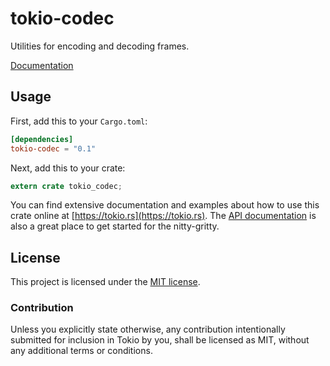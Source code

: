 # tokio-codec

Utilities for encoding and decoding frames.

[Documentation](https://docs.rs/tokio-codec)

## Usage

First, add this to your `Cargo.toml`:

```toml
[dependencies]
tokio-codec = "0.1"
```

Next, add this to your crate:

```rust
extern crate tokio_codec;
```

You can find extensive documentation and examples about how to use this crate
online at [https://tokio.rs](https://tokio.rs). The [API
documentation](https://docs.rs/tokio-codec) is also a great place to get started
for the nitty-gritty.

## License

This project is licensed under the [MIT license](LICENSE).

### Contribution

Unless you explicitly state otherwise, any contribution intentionally submitted
for inclusion in Tokio by you, shall be licensed as MIT, without any additional
terms or conditions.
